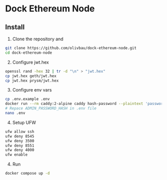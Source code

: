 # Dock Ethereum Node

## Install 

1. Clone the repository and
```bash
git clone https://github.com/olivbau/dock-ethereum-node.git
cd dock-ethereum-node

```

2. Configure jwt.hex
```bash
openssl rand -hex 32 | tr -d "\n" > "jwt.hex"
cp jwt.hex geth/jwt.hex
cp jwt.hex prysm/jwt.hex
```

3. Configure env vars
```bash
cp .env.example .env
docker run --rm caddy:2-alpine caddy hash-password --plaintext 'password'
# Repace ADMIN_PASSWORD_HASH in .env file
nano .env
```

4. Setup UFW
```bash
ufw allow ssh
ufw deny 8545
ufw deny 3500
ufw deny 8551
ufw deny 4000
ufw enable
```

4. Run
```bash
docker compose up -d
```